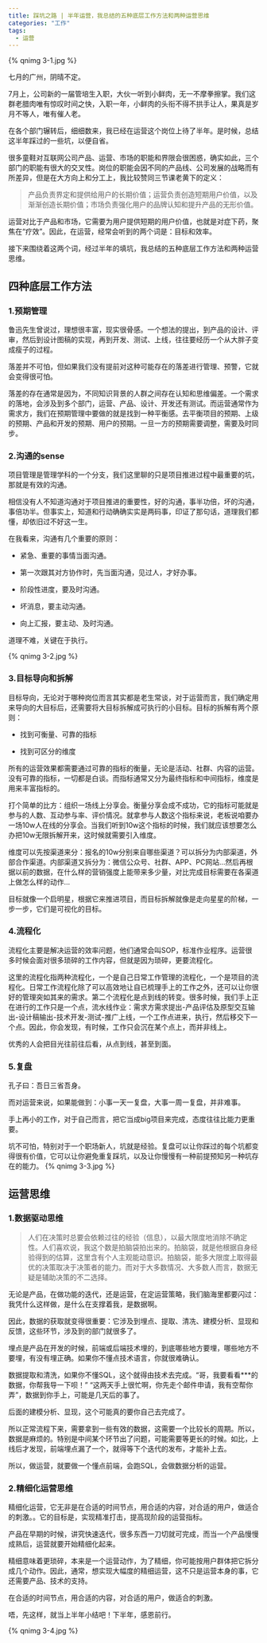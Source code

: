 ```yaml
---
title: 踩坑之路 | 半年运营，我总结的五种底层工作方法和两种运营思维
categories: "工作"
tags:
  - 运营    
---
```


{% qnimg 3-1.jpg %}

七月的广州，阴晴不定。

<!-- more -->

7月上，公司新的一届管培生入职，大伙一听到小鲜肉，无一不摩拳擦掌。我们这群老腊肉唯有惊叹时间之快，入职一年，小鲜肉的头衔不得不拱手让人，果真是岁月不等人，唯有催人老。

在各个部门辗转后，细细数来，我已经在运营这个岗位上待了半年。是时候，总结这半年踩过的一些坑，以便自省。

很多童鞋对互联网公司产品、运营、市场的职能和界限会很困惑，确实如此，三个部门的职能有很大的交叉性。岗位的职能会因不同的产品线、公司发展的战略而有所差异，但是在大方向上和分工上，我比较赞同三节课老黄下的定义：

> 产品负责界定和提供给用户的长期价值；运营负责创造短期用户价值，以及渐渐创造长期价值；市场负责强化用户的品牌认知和提升产品的无形价值。

运营对比于产品和市场，它需要为用户提供短期的用户价值，也就是对症下药，聚焦在“疗效”。因此，在运营，经常会听到的两个词是：目标和效率。

接下来围绕着这两个词，经过半年的填坑，我总结的五种底层工作方法和两种运营思维。


## 四种底层工作方法

### 1.预期管理

鲁迅先生曾说过，理想很丰富，现实很骨感。一个想法的提出，到产品的设计、评审，然后到设计图稿的实现，再到开发、测试、上线，往往要经历一个从大胖子变成瘦子的过程。

落差并不可怕，但如果我们没有提前对这种可能存在的落差进行管理、预警，它就会变得很可怕。

落差的存在通常是因为，不同知识背景的人群之间存在认知和思维偏差。一个需求的落地，会涉及到多个部门，运营、产品、设计、开发还有测试。而运营通常作为需求方，我们在预期管理中要做的就是找到一种平衡感。去平衡项目的预期、上级的预期、产品和开发的预期、用户的预期。一旦一方的预期需要调整，需要及时同步。


### 2.沟通的sense

项目管理是管理学科的一个分支，我们这里聊的只是项目推进过程中最重要的坑，那就是有效的沟通。

相信没有人不知道沟通对于项目推进的重要性，好的沟通，事半功倍，坏的沟通，事倍功半。但事实上，知道和行动确确实实是两码事，印证了那句话，道理我们都懂，却依旧过不好这一生。

在我看来，沟通有几个重要的原则：

* 紧急、重要的事情当面沟通。

* 第一次跟其对方协作时，先当面沟通，见过人，才好办事。

* 阶段性进度，要及时沟通。

* 坏消息，要主动沟通。

* 向上汇报，要主动、及时沟通。

道理不难，关键在于执行。

{% qnimg 3-2.jpg %}

### 3.目标导向和拆解

目标导向，无论对于哪种岗位而言其实都是老生常谈，对于运营而言，我们确定用来导向的大目标后，还需要将大目标拆解成可执行的小目标。目标的拆解有两个原则：

* 找到可衡量、可靠的指标

* 找到可区分的维度

所有的运营效果都需要通过可靠的指标的衡量，无论是活动、社群、内容的运营。没有可靠的指标，一切都是白谈。而指标通常又分为最终指标和中间指标，维度是用来丰富指标的。

打个简单的比方：组织一场线上分享会。衡量分享会成不成功，它的指标可能就是参与的人数、互动参与率、评价情况。就拿参与人数这个指标来说，老板说咱要办一场10w人在线的分享会。当我们听到10w这个指标的时候，我们就应该想要怎么办把10w无限拆解开来，这时候就需要引入维度。

维度可以先按渠道来分：报名的10w分别来自哪些渠道？可以拆分为内部渠道，外部合作渠道。内部渠道又拆分为：微信公众号、社群、APP、PC网站...然后再根据以前的数据，在什么样的营销强度上能带来多少量，对比完成目标需要在各渠道上做怎么样的动作...

目标就像一个启明星，根据它来推进项目，而目标拆解就像是走向星星的阶梯，一步一步，它们是可视化的目标。


### 4.流程化

流程化主要是解决运营的效率问题，他们通常会叫SOP，标准作业程序。运营很多时候会面对很多琐碎的工作内容，但就是因为琐碎，更要流程化。

这里的流程化指两种流程化，一个是自己日常工作管理的流程化，一个是项目的流程化。日常工作流程化除了可以高效地让自已梳理手上的工作之外，还可以让你很好的管理突如其来的需求。第二个流程化是点到线的转变。很多时候，我们手上正在进行的工作只是一个点，流水线作业：需求方需求提出-产品评估及原型交互输出-设计稿输出-技术开发-测试-推广上线，一个工作点进来，执行，然后移交下一个点。因此，你会发现，有时候，工作只会沉在某个点上，而并非线上。

优秀的人会把目光往前往后看，从点到线，甚至到面。


### 5.复盘

孔子曰：吾日三省吾身。

而对运营来说，如果能做到：小事一天一复盘，大事一周一复盘，并非难事。

手上再小的工作，对于自己而言，把它当成big项目来完成，态度往往比能力更重要。

坑不可怕，特别对于一个职场新人，坑就是经验。复盘可以让你踩过的每个坑都变得很有价值，它可以让你避免重复踩坑，以及让你慢慢有一种前提预知另一种坑存在的能力。
{% qnimg 3-3.jpg %}

## 运营思维

### 1.数据驱动思维

>人们在决策时总要会依赖过往的经验（信息），以最大限度地消除不确定性。人们喜欢说，我这个数是拍脑袋拍出来的。拍脑袋，就是他根据自身经验得到的估算，这里含有个人主观能动意识。拍脑袋，能多大限度上取得最优的决策取决于决策者的能力。而对于大多数情况、大多数人而言，数据无疑是辅助决策的不二选择。

无论是产品，在做功能的迭代，还是运营，在定运营策略，我们脑海里都要闪过：我凭什么这样做，是什么在支撑着我，是数据啊。

因此，数据的获取就变得很重要：它涉及到埋点、提取、清冼、建模分析、显现和反馈，这些环节，涉及到的部门就很多了。

埋点是产品在开发的时候，前端或后端技术埋的，到底哪些地方要埋，哪些地方不要埋，有没有埋正确。如果你不懂点技术语言，你就很难确认。

数据提取和清洗，如果你不懂SQL，这个就得由技术去完成。“哥，我要看看***的数据，你帮我导一下呗！” “这两天手上很忙啊，你先走个邮件申请，我有空帮你弄”，数据到你手上，可能是几天后的事了。

后面的建模分析、显现，这个可能真的要你自己去完成了。

所以正常流程下来，需要拿到一些有效的数据，这需要一个比较长的周期。所以，数据是麻烦的。特别是中间某个环节出了问题，可能需要等更长的时候。如比，上线后才发现，前端埋点漏了一个，就得等下个迭代的发布，才能补上去。

所以，做运营，就要做一个懂点前端，会跑SQL，会做数据分析的运营。


### 2.精细化运营思维

精细化运营，它无非是在合适的时间节点，用合适的内容，对合适的用户，做适合的刺激。。它的目标是，实现精准打击，提高现阶段的运营指标。

产品在早期的时候，讲究快速迭代，很多东西一刀切就可完成，而当一个产品慢慢成熟后，运营就要开始精细化起来。

精细意味着更琐碎，本来是一个运营动作，为了精细，你可能按用户群体把它拆分成几个动作。因此，通常，想实现大幅度的精细运营，这不只是运营本身的事，它还需要产品、技术的支持。

在合适的时间节点，用合适的内容，对合适的用户，做适合的刺激。

唔，先这样，就当上半年小结吧！下半年，感恩前行。

{% qnimg 3-4.jpg %}

